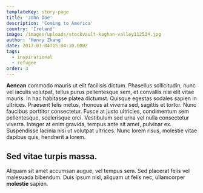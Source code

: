 ```yaml
---
templateKey: story-page
title: 'John Doe'
description: 'Coming to America'
country: 'Ireland'
image: /images/uploads/stockvault-kaghan-valley112534.jpg
author: 'Henry Zhang'
date: 2017-01-04T15:04:10.000Z
tags:
  - inspirational
  - refugee
order: 3
---
```

**Aenean** commodo mauris ut elit facilisis dictum. Phasellus sollicitudin, nunc vel iaculis volutpat, tellus purus pellentesque sem, et convallis nisi elit vitae mauris. In hac habitasse platea dictumst. Quisque egestas sodales sapien in ultrices. Praesent felis metus, rhoncus at viverra sed, sagittis et tortor. Nunc faucibus porttitor consectetur. Fusce at justo ultricies, condimentum sem pellentesque, scelerisque orci. Vestibulum sed urna vel nulla consectetur viverra. Integer at enim gravida, tempus ante sit amet, pulvinar ex. Suspendisse lacinia nisi ut volutpat ultrices. Nunc lorem risus, molestie vitae dapibus quis, hendrerit a lorem. 
## Sed vitae turpis massa. 

Aliquam sit amet accumsan augue, vel tempus sem. Sed placerat felis vel malesuada bibendum. Duis ipsum nisl, aliquam ut felis nec, ullamcorper **molestie** sapien.